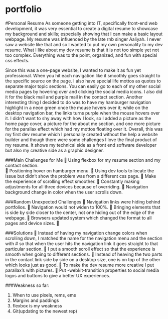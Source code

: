 # portfolio

#Personal Resume
As someone getting into IT, specifically front-end web development, it was very essential to create a digital resume to showcase my background and skills; especially showing that I can make a basic layout webpage. My resume was influenced by the late rnb singer Aaliyah. I never saw a website like that and so I wanted to put my own personality to my dev resume.  What I like about my dev resume is that it is not too simple yet not too complex.  Everything was to the point, organized, and fun with special css effects.

Since this was a one-page website, I wanted to make it as fun yet professional.  When you hit each navigation like it smoothly goes straight to the specific source on the page.  I also have special life mottos as quotes to separate major topic sections. You can easily go to each of my other social media pages by hovering over and clicking the social media icons. I also did it for the black mail and purple mail in the contact section.  Another interesting thing I decided to do was to have my hamburger navigation highlight in a neon green once the mouse hovers over it; while on the desktop navigation bar, the links turns purple when the mouse hovers over it.  I didn’t want to shy away with how I look, so I added a picture as the home page cover, a picture for the about me section, and one more picture for the parallax effect which had my mottos floating over it.
Overall, this was my first dev resume which I personally created without the help a website builder and though there were some challenges I love the final product of my resume. It shows my technical side as a front end software developer but also my creative side as a graphic designer.

###Main Challenges for Me
	Using flexbox for my resume section and my contact section.  
	Positioning hover on hamburger menu. 
	Using dev tools to locate the issue but didn’t show the problem was from a different css page.
	Make the experience of scrolling effect smoother.
	Constantly making adjustments for all three devices because of overriding.
	Navigation background change in color when the user scrolls down.

###Random Unexpected Challenges
	Navigation links were hiding behind portfolios. 
	Navigation would not widen to 100%. 
	Bringing elements that is side by side closer to the center, not one hiding out of the edge of the webpage.
	Browsers updated system which changed the format to all pages and device sizes.
	

###Solutions
	Instead of having my navigation change colors when scrolling down, I matched the name for the navigation menu and the section with # so that when the user hits the navigation link it goes straight to that particular section.
	I put a smooth scroll effect so that the experience is smooth when going to different sections.
	Instead of heaving the two parts in the contact link side by side on a desktop size, one is on top of the other which looks just as good.
	To make the dev resume more creative I put parallax’s with pictures.
	Put -webkit-transition properties to social media logos and buttons to give a better UX experiences.

###Weakness so far:
1.	When to use pixels, rems, ems
2.	Margins and paddings
3.	flexbox is my weakness
4.	Git(updating to the newest rep)






